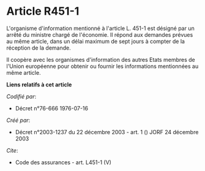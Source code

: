 # Article R451-1

L'organisme d'information mentionné à l'article L. 451-1 est désigné par un arrêté du ministre chargé de l'économie. Il
répond aux demandes prévues au même article, dans un délai maximum de sept jours à compter de la réception de la demande. 

Il coopère avec les organismes d'information des autres Etats membres de l'Union européenne pour obtenir ou fournir les
informations mentionnées au même article.

**Liens relatifs à cet article**

_Codifié par_:

  - Décret n°76-666 1976-07-16

_Créé par_:

  - Décret n°2003-1237 du 22 décembre 2003 - art. 1 () JORF 24 décembre 2003

_Cite_:

  - Code des assurances - art. L451-1 (V)
